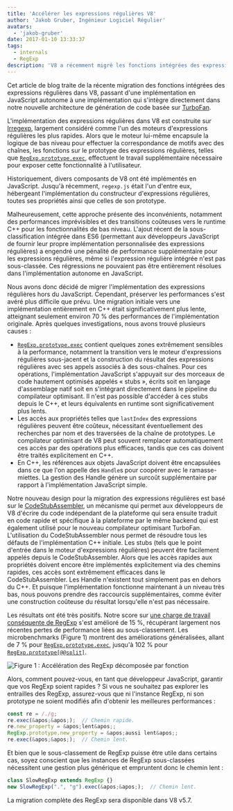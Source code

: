 ```yaml
---
title: 'Accélérer les expressions régulières V8'
author: 'Jakob Gruber, Ingénieur Logiciel Régulier'
avatars:
  - 'jakob-gruber'
date: 2017-01-10 13:33:37
tags:
  - internals
  - RegExp
description: 'V8 a récemment migré les fonctions intégrées des expressions régulières d'une implémentation en JavaScript autonome à une implémentation qui s'intègre directement dans notre nouvelle architecture de génération de code basée sur TurboFan.'
---
```

Cet article de blog traite de la récente migration des fonctions intégrées des expressions régulières dans V8, passant d'une implémentation en JavaScript autonome à une implémentation qui s'intègre directement dans notre nouvelle architecture de génération de code basée sur [TurboFan](/blog/v8-release-56).

<!--truncate-->
L'implémentation des expressions régulières dans V8 est construite sur [Irregexp](https://blog.chromium.org/2009/02/irregexp-google-chromes-new-regexp.html), largement considéré comme l'un des moteurs d'expressions régulières les plus rapides. Alors que le moteur lui-même encapsule la logique de bas niveau pour effectuer la correspondance de motifs avec des chaînes, les fonctions sur le prototype des expressions régulières, telles que [`RegExp.prototype.exec`](https://developer.mozilla.org/en-US/docs/Web/JavaScript/Reference/Global_Objects/RegExp/exec), effectuent le travail supplémentaire nécessaire pour exposer cette fonctionnalité à l'utilisateur.

Historiquement, divers composants de V8 ont été implémentés en JavaScript. Jusqu'à récemment, `regexp.js` était l'un d'entre eux, hébergeant l'implémentation du constructeur d'expressions régulières, toutes ses propriétés ainsi que celles de son prototype.

Malheureusement, cette approche présente des inconvénients, notamment des performances imprévisibles et des transitions coûteuses vers le runtime C++ pour les fonctionnalités de bas niveau. L'ajout récent de la sous-classification intégrée dans ES6 (permettant aux développeurs JavaScript de fournir leur propre implémentation personnalisée des expressions régulières) a engendré une pénalité de performance supplémentaire pour les expressions régulières, même si l'expression régulière intégrée n'est pas sous-classée. Ces régressions ne pouvaient pas être entièrement résolues dans l'implémentation autonome en JavaScript.

Nous avons donc décidé de migrer l'implémentation des expressions régulières hors du JavaScript. Cependant, préserver les performances s'est avéré plus difficile que prévu. Une migration initiale vers une implémentation entièrement en C++ était significativement plus lente, atteignant seulement environ 70 % des performances de l'implémentation originale. Après quelques investigations, nous avons trouvé plusieurs causes :

- [`RegExp.prototype.exec`](https://developer.mozilla.org/en-US/docs/Web/JavaScript/Reference/Global_Objects/RegExp/exec) contient quelques zones extrêmement sensibles à la performance, notamment la transition vers le moteur d'expressions régulières sous-jacent et la construction du résultat des expressions régulières avec ses appels associés à des sous-chaînes. Pour ces opérations, l'implémentation JavaScript s'appuyait sur des morceaux de code hautement optimisés appelés « stubs », écrits soit en langage d'assemblage natif soit en s'intégrant directement dans le pipeline du compilateur optimisant. Il n'est pas possible d'accéder à ces stubs depuis le C++, et leurs équivalents en runtime sont significativement plus lents.
- Les accès aux propriétés telles que `lastIndex` des expressions régulières peuvent être coûteux, nécessitant éventuellement des recherches par nom et des traversées de la chaîne de prototypes. Le compilateur optimisant de V8 peut souvent remplacer automatiquement ces accès par des opérations plus efficaces, tandis que ces cas doivent être traités explicitement en C++.
- En C++, les références aux objets JavaScript doivent être encapsulées dans ce que l'on appelle des `Handle`s pour coopérer avec le ramasse-miettes. La gestion des Handle génère un surcoût supplémentaire par rapport à l'implémentation JavaScript simple.

Notre nouveau design pour la migration des expressions régulières est basé sur le [CodeStubAssembler](/blog/csa), un mécanisme qui permet aux développeurs de V8 d'écrire du code indépendant de la plateforme qui sera ensuite traduit en code rapide et spécifique à la plateforme par le même backend qui est également utilisé pour le nouveau compilateur optimisant TurboFan. L'utilisation du CodeStubAssembler nous permet de résoudre tous les défauts de l'implémentation C++ initiale. Les stubs (tels que le point d'entrée dans le moteur d'expressions régulières) peuvent être facilement appelés depuis le CodeStubAssembler. Alors que les accès rapides aux propriétés doivent encore être implémentés explicitement via des chemins rapides, ces accès sont extrêmement efficaces dans le CodeStubAssembler. Les Handle n'existent tout simplement pas en dehors du C++. Et puisque l'implémentation fonctionne maintenant à un niveau très bas, nous pouvons prendre des raccourcis supplémentaires, comme éviter une construction coûteuse du résultat lorsqu'elle n'est pas nécessaire.

Les résultats ont été très positifs. Notre score sur [une charge de travail conséquente de RegExp](https://github.com/chromium/octane/blob/master/regexp.js) s'est amélioré de 15 %, récupérant largement nos récentes pertes de performance liées au sous-classement. Les microbenchmarks (Figure 1) montrent des améliorations généralisées, allant de 7 % pour [`RegExp.prototype.exec`](https://developer.mozilla.org/en-US/docs/Web/JavaScript/Reference/Global_Objects/RegExp/exec), jusqu'à 102 % pour [`RegExp.prototype[@@split]`](https://developer.mozilla.org/en-US/docs/Web/JavaScript/Reference/Global_Objects/RegExp/@@split).

![Figure 1 : Accélération des RegExp décomposée par fonction](/_img/speeding-up-regular-expressions/perf.png)

Alors, comment pouvez-vous, en tant que développeur JavaScript, garantir que vos RegExp soient rapides ? Si vous ne souhaitez pas explorer les entrailles des RegExp, assurez-vous que ni l'instance RegExp, ni son prototype ne soient modifiés afin d'obtenir les meilleures performances :

```js
const re = /./g;
re.exec(&apos;&apos;);  // Chemin rapide.
re.new_property = &apos;lent&apos;;
RegExp.prototype.new_property = &apos;aussi lent&apos;;
re.exec(&apos;&apos;);  // Chemin lent.
```

Et bien que le sous-classement de RegExp puisse être utile dans certains cas, soyez conscient que les instances de RegExp sous-classées nécessitent une gestion plus générique et empruntent donc le chemin lent :

```js
class SlowRegExp extends RegExp {}
new SlowRegExp(".", "g").exec(&apos;&apos;);  // Chemin lent.
```

La migration complète des RegExp sera disponible dans V8 v5.7.
